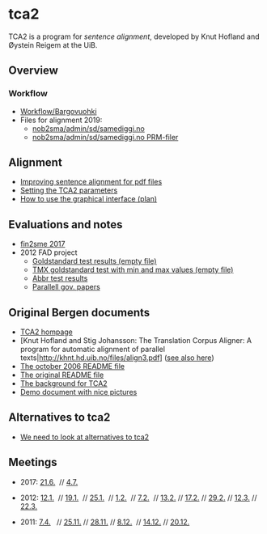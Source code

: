 # tca2

TCA2 is a program for _sentence alignment_, developed by Knut Hofland and Øystein Reigem at the UiB.

## Overview

### Workflow

- [Workflow/Bargovuohki](Bargovuohki.html)
- Files for alignment 2019:
  - [nob2sma/admin/sd/samediggi.no](lists/nobsma_admin_sd_samediggi_no.txt)
  - [nob2sma/admin/sd/samediggi.no PRM-filer](lists/nobsma_admin_sd_samediggi_no_prmfiler.txt)

## Alignment

- [Improving sentence alignment for pdf files](../ling/corpus_improve_alignment.html)
- [Setting the TCA2 parameters](TCA2_parameters.html)
- [How to use the graphical interface (plan)](../ling/corpus_analyze.html)

## Evaluations and notes

- [fin2sme 2017](tca2_fin2smeEvaluation.html)
- 2012 FAD project
  - [Goldstandard test results (empty file)](../ling/testruns.paragstesting.html)
  - [TMX goldstandard test with min and max values (empty file)](tca2_testruns.paragstesting.html)
  - [Abbr test results](../ling/tca2testing/test_abbr.html)
  - [Parallell gov. papers](../ling/corpus_norwegianwhitepapers.html)

## Original Bergen documents

- [TCA2 hompage](http://gandalf.aksis.uib.no/tca2/)
- [Knut Hofland and Stig Johansson: The Translation Corpus Aligner: A program for automatic alignment of parallel texts|http://khnt.hd.uib.no/files/align3.pdf] ([see also here](page93.pdf))
- [The october 2006 README file](TCA2_readme_061004.txt)
- [The original README file](TCA2_readme.html)
- [The background for TCA2](TCA2_om.pdf)
- [Demo document with nice pictures](TCA2_demo_20050706.pdf)

## Alternatives to tca2

- [We need to look at alternatives to tca2](other_aligners.html)

## Meetings

- 2017: [21.6.](https://divvungiellatekno.github.io/giellalt.uit.no/admin/corpus/Meeting_2017-06-21.html)  //
  [4.7.](https://divvungiellatekno.github.io/giellalt.uit.no/admin/corpus/Meeting_2017-07-04.html)

- 2012:
  [12.1.](https://divvungiellatekno.github.io/giellalt.uit.no/admin/corpus/Meeting_2012-01-12.html)  //
  [19.1.](https://divvungiellatekno.github.io/giellalt.uit.no/admin/corpus/Meeting_2012-01-19.html)  //
  [25.1.](https://divvungiellatekno.github.io/giellalt.uit.no/admin/corpus/Meeting_2012-01-25.html)  //
  [1.2.](https://divvungiellatekno.github.io/giellalt.uit.no/admin/corpus/Meeting_2012-02-01.html)  //
  [7.2.](https://divvungiellatekno.github.io/giellalt.uit.no/admin/corpus/Meeting_2012-02-07.html)  //
  [13.2.](https://divvungiellatekno.github.io/giellalt.uit.no/admin/corpus/Meeting_2012-02-13.html) //
  [17.2.](https://divvungiellatekno.github.io/giellalt.uit.no/admin/corpus/Meeting_2012-02-17.html) //
  [29.2.](https://divvungiellatekno.github.io/giellalt.uit.no/admin/corpus/Meeting_2012-02-29.html) //
  [12.3.](https://divvungiellatekno.github.io/giellalt.uit.no/admin/corpus/Meeting_2012-03-12.html) //
  [22.3.](https://divvungiellatekno.github.io/giellalt.uit.no/admin/corpus/Meeting_2012-03-22.html)
- 2011:
  [7.4.](https://divvungiellatekno.github.io/giellalt.uit.no/admin/corpus/Meeting_2011-04-07.html)   //
  [25.11.](https://divvungiellatekno.github.io/giellalt.uit.no/admin/corpus/Meeting_2011-11-25.html) //
  [28.11.](https://divvungiellatekno.github.io/giellalt.uit.no/admin/corpus/Meeting_2011-11-28.html) //
  [8.12.](https://divvungiellatekno.github.io/giellalt.uit.no/admin/corpus/Meeting_2011-12-08.html)  //
  [14.12.](https://divvungiellatekno.github.io/giellalt.uit.no/admin/corpus/Meeting_2011-12-14.html) //
  [20.12.](https://divvungiellatekno.github.io/giellalt.uit.no/admin/corpus/Meeting_2011-12-20.html)
